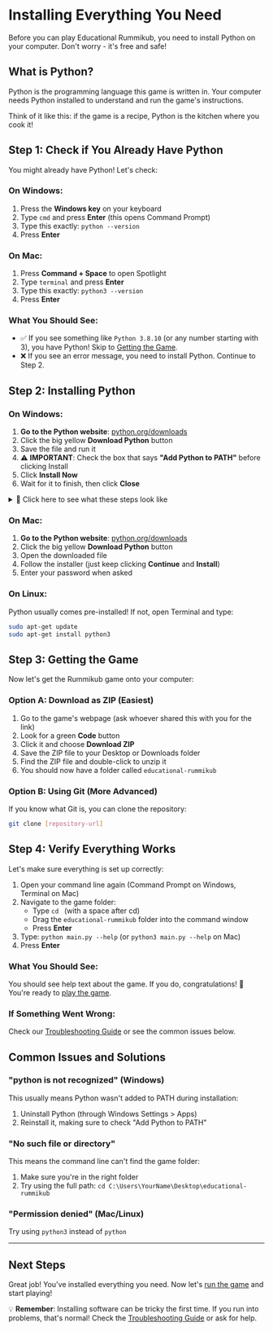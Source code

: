 # Installing Everything You Need

Before you can play Educational Rummikub, you need to install Python on your computer. Don't worry - it's free and safe!

## What is Python?

Python is the programming language this game is written in. Your computer needs Python installed to understand and run the game's instructions.

Think of it like this: if the game is a recipe, Python is the kitchen where you cook it!

## Step 1: Check if You Already Have Python

You might already have Python! Let's check:

### On Windows:
1. Press the **Windows key** on your keyboard
2. Type `cmd` and press **Enter** (this opens Command Prompt)
3. Type this exactly: `python --version`
4. Press **Enter**

### On Mac:
1. Press **Command + Space** to open Spotlight
2. Type `terminal` and press **Enter**
3. Type this exactly: `python3 --version`
4. Press **Enter**

### What You Should See:
- ✅ If you see something like `Python 3.8.10` (or any number starting with 3), you have Python! Skip to [Getting the Game](#step-3-getting-the-game).
- ❌ If you see an error message, you need to install Python. Continue to Step 2.

## Step 2: Installing Python

### On Windows:

1. **Go to the Python website**: [python.org/downloads](https://python.org/downloads)
2. Click the big yellow **Download Python** button
3. Save the file and run it
4. ⚠️ **IMPORTANT**: Check the box that says **"Add Python to PATH"** before clicking Install
5. Click **Install Now**
6. Wait for it to finish, then click **Close**

<details>
<summary>📸 Click here to see what these steps look like</summary>

The installer will show several screens:
- First screen: CHECK "Add Python to PATH" ✓
- Click "Install Now"
- Let it run (might take a few minutes)
- Click "Close" when done
</details>

### On Mac:

1. **Go to the Python website**: [python.org/downloads](https://python.org/downloads)
2. Click the big yellow **Download Python** button
3. Open the downloaded file
4. Follow the installer (just keep clicking **Continue** and **Install**)
5. Enter your password when asked

### On Linux:
Python usually comes pre-installed! If not, open Terminal and type:
```bash
sudo apt-get update
sudo apt-get install python3
```

## Step 3: Getting the Game

Now let's get the Rummikub game onto your computer:

### Option A: Download as ZIP (Easiest)

1. Go to the game's webpage (ask whoever shared this with you for the link)
2. Look for a green **Code** button
3. Click it and choose **Download ZIP**
4. Save the ZIP file to your Desktop or Downloads folder
5. Find the ZIP file and double-click to unzip it
6. You should now have a folder called `educational-rummikub`

### Option B: Using Git (More Advanced)

If you know what Git is, you can clone the repository:
```bash
git clone [repository-url]
```

## Step 4: Verify Everything Works

Let's make sure everything is set up correctly:

1. Open your command line again (Command Prompt on Windows, Terminal on Mac)
2. Navigate to the game folder:
   - Type `cd ` (with a space after cd)
   - Drag the `educational-rummikub` folder into the command window
   - Press **Enter**
3. Type: `python main.py --help` (or `python3 main.py --help` on Mac)
4. Press **Enter**

### What You Should See:
You should see help text about the game. If you do, congratulations! 🎉 You're ready to [play the game](running-the-game.md).

### If Something Went Wrong:
Check our [Troubleshooting Guide](troubleshooting.md) or see the common issues below.

## Common Issues and Solutions

### "python is not recognized" (Windows)
This usually means Python wasn't added to PATH during installation:
1. Uninstall Python (through Windows Settings > Apps)
2. Reinstall it, making sure to check "Add Python to PATH"

### "No such file or directory"
This means the command line can't find the game folder:
1. Make sure you're in the right folder
2. Try using the full path: `cd C:\Users\YourName\Desktop\educational-rummikub`

### "Permission denied" (Mac/Linux)
Try using `python3` instead of `python`

---

## Next Steps

Great job! You've installed everything you need. Now let's [run the game](running-the-game.md) and start playing!

💡 **Remember**: Installing software can be tricky the first time. If you run into problems, that's normal! Check the [Troubleshooting Guide](troubleshooting.md) or ask for help.